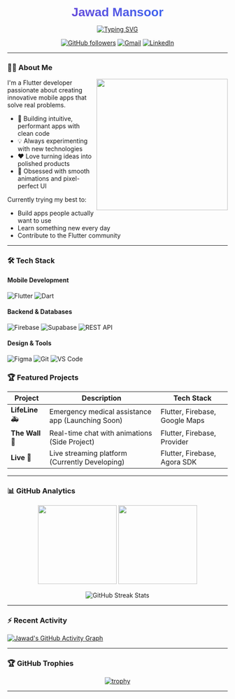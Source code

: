 <h1 align="center" style="font-family: 'Poppins', sans-serif; font-weight: 800; background: linear-gradient(90deg, #7E3ACE, #2575FC); -webkit-background-clip: text; -webkit-text-fill-color: transparent; margin-bottom: 10px;">
  Jawad Mansoor
</h1>

<p align="center">
  <a href="https://github.com/Jawadyyy">
    <img src="https://readme-typing-svg.demolab.com?font=Fira+Code&size=24&duration=3000&pause=1000&color=7E3ACE&center=true&vCenter=true&width=500&lines=Flutter+Developer;Figma+Designer;C%2B%2B+Programmer;Full-Stack+Mobile+Engineer" alt="Typing SVG" />
  </a>
</p>

<div align="center">

[![GitHub followers](https://img.shields.io/github/followers/Jawadyyy?logo=github&style=for-the-badge&color=blueviolet)](https://github.com/Jawadyyy)
[![Gmail](https://img.shields.io/badge/Gmail-D14836?style=for-the-badge&logo=gmail&logoColor=white)](mailto:www.jawadmansoor37@gmail.com)
[![LinkedIn](https://img.shields.io/badge/LinkedIn-0077B5?style=for-the-badge&logo=linkedin&logoColor=white)](https://www.linkedin.com/in/jawad-mansoor-b2607329b/)

</div>

---

### 🧑‍💻 About Me

<img align="right" src="https://media.giphy.com/media/L1R1tvI9svkIWwpVYr/giphy.gif" width="300">

I'm a Flutter developer passionate about creating innovative mobile apps that solve real problems. 

- 🚀 Building intuitive, performant apps with clean code
- 💡 Always experimenting with new technologies
- ❤️ Love turning ideas into polished products
- 📱 Obsessed with smooth animations and pixel-perfect UI

Currently trying my best to:
- Build apps people actually want to use
- Learn something new every day
- Contribute to the Flutter community

---

### 🛠 Tech Stack

#### Mobile Development
![Flutter](https://img.shields.io/badge/Flutter-%2302569B.svg?style=for-the-badge&logo=Flutter&logoColor=white)
![Dart](https://img.shields.io/badge/dart-%230175C2.svg?style=for-the-badge&logo=dart&logoColor=white)

#### Backend & Databases
![Firebase](https://img.shields.io/badge/Firebase-039BE5?style=for-the-badge&logo=Firebase&logoColor=white)
![Supabase](https://img.shields.io/badge/Supabase-3ECF8E?style=for-the-badge&logo=supabase&logoColor=white)
![REST API](https://img.shields.io/badge/REST-FF6F00?style=for-the-badge&logo=rest&logoColor=white)

#### Design & Tools
![Figma](https://img.shields.io/badge/figma-%23F24E1E.svg?style=for-the-badge&logo=figma&logoColor=white)
![Git](https://img.shields.io/badge/git-%23F05033.svg?style=for-the-badge&logo=git&logoColor=white)
![VS Code](https://img.shields.io/badge/VS%20Code-0078d7.svg?style=for-the-badge&logo=visual-studio-code&logoColor=white)

### 🏆 Featured Projects

| Project | Description | Tech Stack |
|---------|-------------|------------|
| **LifeLine** 🚑 | Emergency medical assistance app (Launching Soon) | Flutter, Firebase, Google Maps |
| **The Wall** 💬 | Real-time chat with animations (Side Project) | Flutter, Firebase, Provider  |
| **Live** 🚧 | Live streaming platform (Currently Developing) | Flutter, Firebase, Agora SDK |

---

### 📊 GitHub Analytics

<div align="center">
  
  <img height="180em" src="https://github-readme-stats.vercel.app/api?username=Jawadyyy&show_icons=true&theme=radical&include_all_commits=true&count_private=true"/>
  <img height="180em" src="https://github-readme-stats.vercel.app/api/top-langs/?username=Jawadyyy&layout=compact&langs_count=8&theme=radical"/>
  
</div>

<p align="center">
  <img src="https://github-readme-streak-stats.herokuapp.com/?user=Jawadyyy&theme=radical" alt="GitHub Streak Stats" />
</p>

---

<!-- Activity Graph -->
### ⚡ **Recent Activity**

[![Jawad's GitHub Activity Graph](https://github-readme-activity-graph.vercel.app/graph?username=Jawadyyy&theme=react-dark&hide_border=true&area=true)](https://github.com/Jawadyyy)

---

### 🏆 GitHub Trophies

<div align="center">
  
  [![trophy](https://github-profile-trophy.vercel.app/?username=Jawadyyy&theme=radical&no-frame=true&row=1&margin-w=15&margin-h=15)](https://github.com/ryo-ma/github-profile-trophy)
  
</div>

---

